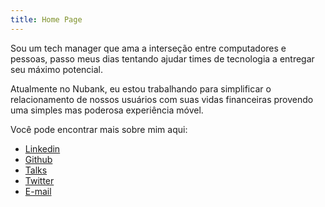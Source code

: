 ```yaml
---
title: Home Page
---
```


Sou um tech manager que ama a interseção entre computadores e pessoas, passo meus dias tentando ajudar times de tecnologia a entregar seu máximo potencial.

Atualmente no Nubank, eu estou trabalhando para simplificar o relacionamento de nossos usuários com suas vidas financeiras provendo uma simples mas poderosa experiência móvel.

Você pode encontrar mais sobre mim aqui:

- [Linkedin](https://linkedin.com/in/diegoscosta)
- [Github](https://github.com/diegocosta)
- [Talks](/pt/tags/talks)
- [Twitter](https://twitter.com/diegocoxta)
- [E-mail](mailto:diego@diegocosta.me)
